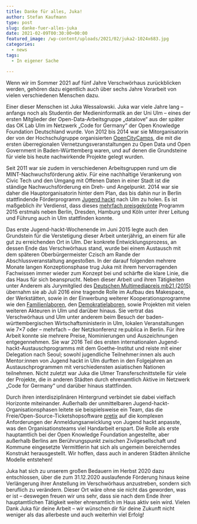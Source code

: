 ```yaml
---
title: Danke für alles, Juka!
author: Stefan Kaufmann
type: post
slug: danke-fuer-alles-juka
date: 2021-02-09T00:30:00+00:00
featured_image: /wp-content/uploads/2021/02/juka2-1024x683.jpg
categories:
  - news
tags:
  - In eigener Sache

---
```


Wenn wir im Sommer 2021 auf fünf Jahre Verschwörhaus zurückblicken werden, gehören dazu eigentlich auch über sechs Jahre Vorarbeit von vielen verschiedenen Menschen dazu.

Einer dieser Menschen ist Juka Wessalowski. Juka war viele Jahre lang – anfangs noch als Studentin der Medieninformatik an der Uni Ulm – eines der ersten Mitglieder der Open-Data-Arbeitsgruppe „datalove“ aus der später das OK Lab Ulm im Netzwerk „Code for Germany“ der Open Knowledge Foundation Deutschland wurde. Von 2012 bis 2014 war sie Mitorganisatorin der von der Hochschulgruppe organisierten [OpenCityCamps][2], die mit die ersten überregionalen Vernetzungsveranstaltungen zu Open Data und Open Government in Baden-Württemberg waren, und auf denen die Grundsteine für viele bis heute nachwirkende Projekte gelegt wurden.

Seit 2011 war sie zudem in verschiedenen Arbeitsgruppen rund um die MINT-Nachwuchsförderung aktiv. Für eine nachhaltige Verankerung von Civic Tech und den Umgang mit Offenen Daten in einer Stadt ist die ständige Nachwuchsförderung ein Dreh- und Angelpunkt. 2014 war sie daher die Hauptorganisatorin hinter dem Plan, das bis dahin nur in Berlin stattfindende Förderprogramm [Jugend hackt][3] nach Ulm zu holen. Es ist maßgeblich ihr Verdienst, dass dieses [mehrfach preisgekrönte][4] Programm 2015 erstmals neben Berlin, Dresden, Hamburg und Köln unter ihrer Leitung und Führung auch in Ulm stattfinden konnte.

Das erste Jugend-hackt-Wochenende im Juni 2015 legte auch den Grundstein für die Verstetigung dieser Arbeit unterjährig, an einem für alle gut zu erreichenden Ort in Ulm. Der konkrete Entwicklungsprozess, an dessen Ende das Verschwörhaus stand, wurde bei einem Austausch mit dem späteren Oberbürgermeister Czisch am Rande der Abschlussveranstaltung angestoßen. In der darauf folgenden mehrere Monate langen Konzeptionsphase trug Juka mit ihrem hervorragenden Fachwissen immer wieder zum Konzept bei und schärfte die klare Linie, die das Haus für sich beansprucht. Neben dieser Arbeit und ihren Tätigkeiten unter Anderem als Jurymitglied des [Deutschen Multimediapreis mb21 (2015)][5] übernahm sie ab Juli 2016 eine tragende Rolle im Aufbau des Makespace, der Werkstätten, sowie in der Einwerbung weiterer Kooperationsprogramme wie den [Familienlaboren][6], den [Demokratielaboren][7], sowie Projekten mit vielen weiteren Akteuren in Ulm und darüber hinaus. Sie vertrat das Verschwörhaus und Ulm unter anderem beim Besuch der baden-württembergischen Wirtschaftsministerin in Ulm, lokalen Veranstaltungen wie 7×7 oder – mehrfach – der Netzkonferenz re:publica in Berlin. Für ihre Arbeit konnte sie mehrere Preise, Nominierungen und Auszeichnungen entgegennehmen. Sie war 2016 Teil des ersten internationalen Jugend-hackt-Austauschprogramms mit dem Goethe-Institut und reiste mit einer Delegation nach Seoul; sowohl jugendliche Teilnehmer:innen als auch Mentor:innen von Jugend hackt in Ulm durften in den Folgejahren an Austauschprogrammen mit verschiedensten asiatischen Nationen teilnehmen. Nicht zuletzt war Juka die Ulmer Transferschnittstelle für viele der Projekte, die in anderen Städten durch ehrenamtlich Aktive im Netzwerk „Code for Germany“ und darüber hinaus stattfinden.

Durch ihren interdisziplinären Hintergrund verbindet sie dabei vielfach Horizonte miteinander. Außerhalb der unmittelbaren Jugend-hackt-Organisationsphasen leitete sie beispielsweise ein Team, das die Freie/Open-Source-Ticketshopsoftware [pretix][8] auf die komplexen Anforderungen der Anmeldungsanwicklung von Jugend hackt anpasste, was den Organisationsteams viel Handarbeit erspart. Die Rolle als erste hauptamtlich bei der Open Knowledge Foundation angestellte, aber außerhalb Berlins am Berührungspunkt zwischen Zivilgesellschaft und Kommune eingesetzte Vermittlerin hat sich als ungemein bereicherndes Konstrukt herausgestellt. Wir hoffen, dass auch in anderen Städten ähnliche Modelle entstehen!

Juka hat sich zu unserem großen Bedauern im Herbst 2020 dazu entschlossen, über die zum 31.12.2020 auslaufende Förderung hinaus keine Verlängerung ihrer Anstellung im Verschwörhaus anzustreben, sondern sich beruflich zu verändern. Dieser Ort wäre ohne sie nicht das geworden, was er ist – deswegen freuen wir uns sehr, dass sie nach dem Ende ihrer hauptamtlichen Tätigkeit weiter ehrenamtlich im Haus aktiv sein wird. Vielen Dank Juka für deine Arbeit – wir wünschen dir für deine Zukunft nicht weniger als das allerbeste und auch weiterhin viel Erfolg!

 [1]: https://temporaerhaus.de/wp-content/uploads/2021/02/juka2.jpg
 [2]: http://www.opencitycamp.de/
 [3]: https://jugendhackt.org/
 [4]: https://jugendhackt.org/ueber/
 [5]: https://www.mb21.de/
 [6]: https://familienlabore.de/
 [7]: https://demokratielabore.de/
 [8]: https://pretix.eu/about/de/